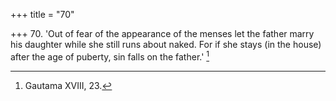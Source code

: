 +++
title = "70"

+++
70. 'Out of fear of the appearance of the menses let the father marry his daughter while she still runs about naked. For if she stays (in the house) after the age of puberty, sin falls on the father.' [^48] 


[^48]:  Gautama XVIII, 23.
